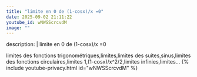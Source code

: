 ```yaml
---
title: "limite en 0 de (1-cosx)/x =0"
date: 2025-09-02 21:11:22 
youtube_id: wNWSScrcvdM
image: ""
---
```

description: |
  limite en 0 de (1-cosx)/x =0
  
  
  
  limites des fonctions trigonométriques,limites,limites des suites,sinus,limites des fonctions circulaires,limites 1,(1-cosx)/x^2/2,limites infinies,limites...
{% include youtube-privacy.html id="wNWSScrcvdM" %}
